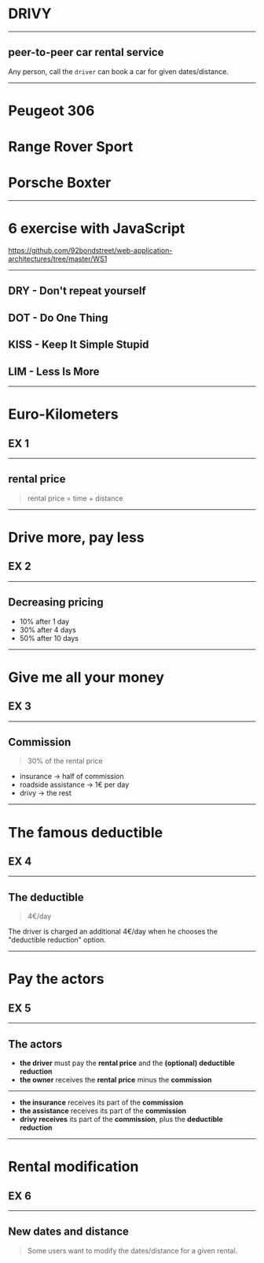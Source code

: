 # DRIVY

---

## peer-to-peer car rental service

Any person, call the `driver` can book a car
for given dates/distance.


---

# Peugeot 306
# Range Rover Sport
# Porsche Boxter

---

# 6 exercise with JavaScript

https://github.com/92bondstreet/web-application-architectures/tree/master/WS1

---

## DRY - Don't repeat yourself
## DOT - Do One Thing
## KISS - Keep It Simple Stupid
## LIM - Less Is More

---

# Euro-Kilometers
## EX 1

---

## rental price

> rental price = time + distance

---

# Drive more, pay less
## EX 2

---

## Decreasing pricing

* 10% after 1 day
* 30% after 4 days
* 50% after 10 days

---

# Give me all your money
## EX 3

---

## Commission

> 30% of the rental price

* insurance → half of commission
* roadside assistance → 1€ per day
* drivy → the rest

---

# The famous deductible
## EX 4

---

## The deductible

> 4€/day

The driver is charged an additional 4€/day when he chooses the "deductible reduction" option.

---

# Pay the actors
## EX 5

---

## The actors

- **the driver** must pay the **rental price** and the **(optional) deductible reduction**
- **the owner** receives the **rental price** minus the **commission**

---

- **the insurance** receives its part of the **commission**
- **the assistance** receives its part of the **commission**
- **drivy receives** its part of the **commission**, plus the **deductible reduction**

---

# Rental modification
## EX 6

---

## New dates and distance

> Some users want to modify the dates/distance for a given rental.
